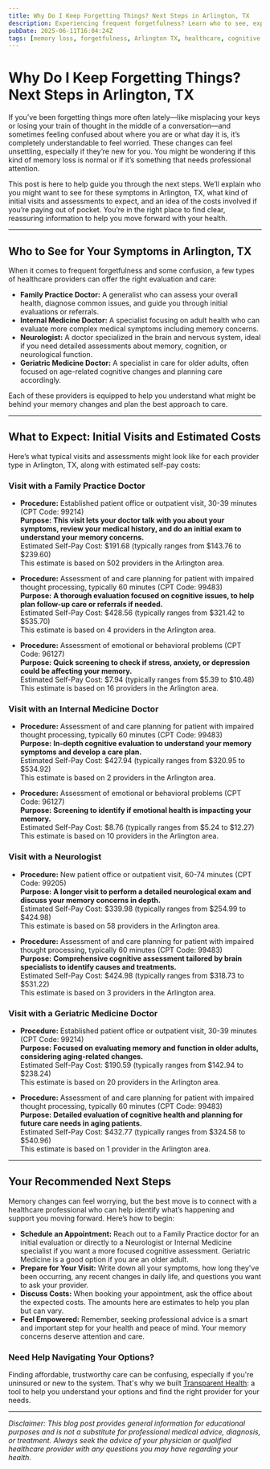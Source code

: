 ```yaml
---
title: Why Do I Keep Forgetting Things? Next Steps in Arlington, TX  
description: Experiencing frequent forgetfulness? Learn who to see, expected costs, and next steps for memory concerns in Arlington, TX.  
pubDate: 2025-06-11T16:04:24Z
tags: [memory loss, forgetfulness, Arlington TX, healthcare, cognitive health, neurology, family practice]  
---
```


# Why Do I Keep Forgetting Things? Next Steps in Arlington, TX

If you’ve been forgetting things more often lately—like misplacing your keys or losing your train of thought in the middle of a conversation—and sometimes feeling confused about where you are or what day it is, it’s completely understandable to feel worried. These changes can feel unsettling, especially if they’re new for you. You might be wondering if this kind of memory loss is normal or if it’s something that needs professional attention.

This post is here to help guide you through the next steps. We’ll explain who you might want to see for these symptoms in Arlington, TX, what kind of initial visits and assessments to expect, and an idea of the costs involved if you’re paying out of pocket. You’re in the right place to find clear, reassuring information to help you move forward with your health.

---

## Who to See for Your Symptoms in Arlington, TX

When it comes to frequent forgetfulness and some confusion, a few types of healthcare providers can offer the right evaluation and care:

- **Family Practice Doctor:** A generalist who can assess your overall health, diagnose common issues, and guide you through initial evaluations or referrals.
- **Internal Medicine Doctor:** A specialist focusing on adult health who can evaluate more complex medical symptoms including memory concerns.
- **Neurologist:** A doctor specialized in the brain and nervous system, ideal if you need detailed assessments about memory, cognition, or neurological function.
- **Geriatric Medicine Doctor:** A specialist in care for older adults, often focused on age-related cognitive changes and planning care accordingly.

Each of these providers is equipped to help you understand what might be behind your memory changes and plan the best approach to care.

---

## What to Expect: Initial Visits and Estimated Costs

Here’s what typical visits and assessments might look like for each provider type in Arlington, TX, along with estimated self-pay costs:

### Visit with a Family Practice Doctor

- **Procedure:** Established patient office or outpatient visit, 30-39 minutes (CPT Code: 99214)  
  **Purpose:** **This visit lets your doctor talk with you about your symptoms, review your medical history, and do an initial exam to understand your memory concerns.**  
  Estimated Self-Pay Cost: $191.68 (typically ranges from $143.76 to $239.60)  
  This estimate is based on 502 providers in the Arlington area.

- **Procedure:** Assessment of and care planning for patient with impaired thought processing, typically 60 minutes (CPT Code: 99483)  
  **Purpose:** **A thorough evaluation focused on cognitive issues, to help plan follow-up care or referrals if needed.**  
  Estimated Self-Pay Cost: $428.56 (typically ranges from $321.42 to $535.70)  
  This estimate is based on 4 providers in the Arlington area.

- **Procedure:** Assessment of emotional or behavioral problems (CPT Code: 96127)  
  **Purpose:** **Quick screening to check if stress, anxiety, or depression could be affecting your memory.**  
  Estimated Self-Pay Cost: $7.94 (typically ranges from $5.39 to $10.48)  
  This estimate is based on 16 providers in the Arlington area.

### Visit with an Internal Medicine Doctor

- **Procedure:** Assessment of and care planning for patient with impaired thought processing, typically 60 minutes (CPT Code: 99483)  
  **Purpose:** **In-depth cognitive evaluation to understand your memory symptoms and develop a care plan.**  
  Estimated Self-Pay Cost: $427.94 (typically ranges from $320.95 to $534.92)  
  This estimate is based on 2 providers in the Arlington area.

- **Procedure:** Assessment of emotional or behavioral problems (CPT Code: 96127)  
  **Purpose:** **Screening to identify if emotional health is impacting your memory.**  
  Estimated Self-Pay Cost: $8.76 (typically ranges from $5.24 to $12.27)  
  This estimate is based on 10 providers in the Arlington area.

### Visit with a Neurologist

- **Procedure:** New patient office or outpatient visit, 60-74 minutes (CPT Code: 99205)  
  **Purpose:** **A longer visit to perform a detailed neurological exam and discuss your memory concerns in depth.**  
  Estimated Self-Pay Cost: $339.98 (typically ranges from $254.99 to $424.98)  
  This estimate is based on 58 providers in the Arlington area.

- **Procedure:** Assessment of and care planning for patient with impaired thought processing, typically 60 minutes (CPT Code: 99483)  
  **Purpose:** **Comprehensive cognitive assessment tailored by brain specialists to identify causes and treatments.**  
  Estimated Self-Pay Cost: $424.98 (typically ranges from $318.73 to $531.22)  
  This estimate is based on 3 providers in the Arlington area.

### Visit with a Geriatric Medicine Doctor

- **Procedure:** Established patient office or outpatient visit, 30-39 minutes (CPT Code: 99214)  
  **Purpose:** **Focused on evaluating memory and function in older adults, considering aging-related changes.**  
  Estimated Self-Pay Cost: $190.59 (typically ranges from $142.94 to $238.24)  
  This estimate is based on 20 providers in the Arlington area.

- **Procedure:** Assessment of and care planning for patient with impaired thought processing, typically 60 minutes (CPT Code: 99483)  
  **Purpose:** **Detailed evaluation of cognitive health and planning for future care needs in aging patients.**  
  Estimated Self-Pay Cost: $432.77 (typically ranges from $324.58 to $540.96)  
  This estimate is based on 1 provider in the Arlington area.

---

## Your Recommended Next Steps

Memory changes can feel worrying, but the best move is to connect with a healthcare professional who can help identify what’s happening and support you moving forward. Here’s how to begin:

- **Schedule an Appointment:** Reach out to a Family Practice doctor for an initial evaluation or directly to a Neurologist or Internal Medicine specialist if you want a more focused cognitive assessment. Geriatric Medicine is a good option if you are an older adult.
- **Prepare for Your Visit:** Write down all your symptoms, how long they've been occurring, any recent changes in daily life, and questions you want to ask your provider.
- **Discuss Costs:** When booking your appointment, ask the office about the expected costs. The amounts here are estimates to help you plan but can vary.
- **Feel Empowered:** Remember, seeking professional advice is a smart and important step for your health and peace of mind. Your memory concerns deserve attention and care.

### Need Help Navigating Your Options?

Finding affordable, trustworthy care can be confusing, especially if you're uninsured or new to the system. That's why we built [Transparent Health](https://transparenthealth.ai): a tool to help you understand your options and find the right provider for your needs. 

---

*Disclaimer: This blog post provides general information for educational purposes and is not a substitute for professional medical advice, diagnosis, or treatment. Always seek the advice of your physician or qualified healthcare provider with any questions you may have regarding your health.*